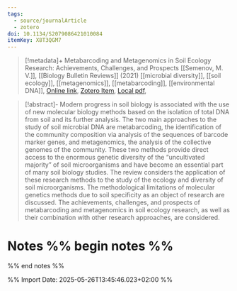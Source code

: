 ```yaml
---
tags:
  - source/journalArticle
  - zotero
doi: 10.1134/S2079086421010084
itemKey: X8T3QGM7
---
```

>[!metadata]+
> Metabarcoding and Metagenomics in Soil Ecology Research: Achievements, Challenges, and Prospects
> [[Semenov, M. V.]], 
> [[Biology Bulletin Reviews]] (2021)
> [[microbial diversity]], [[soil ecology]], [[metagenomics]], [[metabarcoding]], [[environmental DNA]], 
> [Online link](http://link.springer.com/10.1134/S2079086421010084), [Zotero Item](zotero://select/library/items/X8T3QGM7), [Local pdf](file://C:/Users/aburg/Documents/references/zotero/storage/D73NK33A/Semenov2021_MetabarcodingMetagenomics.pdf), 

>[!abstract]-
>Modern progress in soil biology is associated with the use of new molecular biology methods based on the isolation of total DNA from soil and its further analysis. The two main approaches to the study of soil microbial DNA are metabarcoding, the identification of the community composition via analysis of the sequences of barcode marker genes, and metagenomics, the analysis of the collective genomes of the community. These two methods provide direct access to the enormous genetic diversity of the “uncultivated majority” of soil microorganisms and have become an essential part of many soil biology studies. The review considers the application of these research methods to the study of the ecology and diversity of soil microorganisms. The methodological limitations of molecular genetics methods due to soil specificity as an object of research are discussed. The achievements, challenges, and prospects of metabarcoding and metagenomics in soil ecology research, as well as their combination with other research approaches, are considered.

# Notes %% begin notes %%

%% end notes %%




%% Import Date: 2025-05-26T13:45:46.023+02:00 %%
